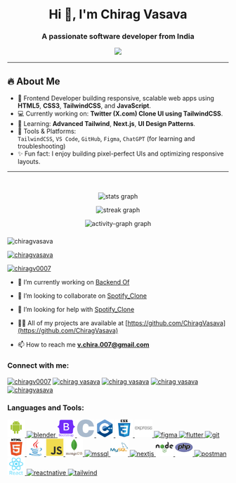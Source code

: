 <h1 align="center">Hi 👋, I'm Chirag Vasava</h1>
<h3 align="center">A passionate software developer from India</h3>

<p align="center">
  <img src="https://camo.githubusercontent.com/7cab7453b50c32be4c3605a42cb5e509644666999796555e759d06a9facf6b4a/68747470733a2f2f63646e2e6472696262626c652e636f6d2f75736572732f323133313939332f73637265656e73686f74732f343934383733362f74686f75676874776f726b732d6769665f6472696262626c652e676966" height="200" />
</p>

---
## 🔥 About Me

- 🎯 Frontend Developer building responsive, scalable web apps using **HTML5**, **CSS3**, **TailwindCSS**, and **JavaScript**.
- 💻 Currently working on: **Twitter (X.com) Clone UI using TailwindCSS**.
- 🧠 Learning: **Advanced Tailwind**, **Next.js**, **UI Design Patterns**.
- 🚀 Tools & Platforms:  
  `TailwindCSS`, `VS Code`, `GitHub`, `Figma`, `ChatGPT` (for learning and troubleshooting)
- ✨ Fun fact: I enjoy building pixel-perfect UIs and optimizing responsive layouts.

---

<div align="center"><br>
  
  <img align="center" src="https://github-readme-stats.vercel.app/api?username=chiragvasava&hide_title=false&hide_rank=false&show_icons=false&include_all_commits=true&count_private=true&disable_animations=false&theme=react&locale=en&hide_border=false" height="150" alt="stats graph"  /><br>
  
  <img src="https://streak-stats.demolab.com?user=chiragvasava&locale=en&mode=daily&theme=react&hide_border=false&border_radius=5&date_format=M%20j%5B,%20Y%5D" height="150" alt="streak graph"  /><br>

  <!-- <img src="https://github-readme-stats.vercel.app/api/top-langs?username=chiragvasava&locale=en&hide_title=false&layout=compact&card_width=320&langs_count=5&theme=react&hide_border=false" height="150" alt="languages graph"/><br> -->
  
  <img src="https://github-readme-activity-graph.vercel.app/graph?username=chiragvasava&hide_border=false&theme=react" height="150" alt="activity-graph graph"  /><br>
</div>

###

<p align="left"> <img src="https://komarev.com/ghpvc/?username=chiragvasava&label=Profile%20views&color=0e75b6&style=flat" alt="chiragvasava" /> </p>

<p align="left"> <a href="https://github.com/ryo-ma/github-profile-trophy"><img src="https://github-profile-trophy.vercel.app/?username=chiragvasava" alt="chiragvasava" /></a> </p>

<p align="left"> <a href="https://twitter.com/chiragv0007" target="blank"><img src="https://img.shields.io/twitter/follow/chiragv0007?logo=twitter&style=for-the-badge" alt="chiragv0007" /></a> </p>

- 🔭 I’m currently working on [Backend Of](https://github.com/ChiragVasava/Spotify_Clonne.git)

- 👯 I’m looking to collaborate on [Spotify_Clone](https://github.com/ChiragVasava/Spotify_Clonne.git)

- 🤝 I’m looking for help with [Spotify_Clone](https://github.com/ChiragVasava/Spotify_Clonne.git)

- 👨‍💻 All of my projects are available at [https://github.com/ChiragVasava](https://github.com/ChiragVasava)

- 📫 How to reach me **v.chira.007@gmail.com**

<h3 align="left">Connect with me:</h3>
<p align="left">
<a href="https://twitter.com/chiragv0007" target="blank"><img align="center" src="https://raw.githubusercontent.com/rahuldkjain/github-profile-readme-generator/master/src/images/icons/Social/twitter.svg" alt="chiragv0007" height="30" width="40" /></a>
<a href="https://linkedin.com/in/chirag vasava" target="blank"><img align="center" src="https://raw.githubusercontent.com/rahuldkjain/github-profile-readme-generator/master/src/images/icons/Social/linked-in-alt.svg" alt="chirag vasava" height="30" width="40" /></a>
<a href="https://fb.com/chirag vasava" target="blank"><img align="center" src="https://raw.githubusercontent.com/rahuldkjain/github-profile-readme-generator/master/src/images/icons/Social/facebook.svg" alt="chirag vasava" height="30" width="40" /></a>
<a href="https://instagram.com/chirag vasava" target="blank"><img align="center" src="https://raw.githubusercontent.com/rahuldkjain/github-profile-readme-generator/master/src/images/icons/Social/instagram.svg" alt="chirag vasava" height="30" width="40" /></a>
<a href="https://www.leetcode.com/chiragvasava" target="blank"><img align="center" src="https://raw.githubusercontent.com/rahuldkjain/github-profile-readme-generator/master/src/images/icons/Social/leet-code.svg" alt="chiragvasava" height="30" width="40" /></a>
</p>

<h3 align="left">Languages and Tools:</h3>
<p align="left"> <a href="https://developer.android.com" target="_blank" rel="noreferrer"> 
  <img src="https://raw.githubusercontent.com/devicons/devicon/master/icons/android/android-original-wordmark.svg" alt="android" width="40" height="40"/> </a> <a href="https://www.blender.org/" target="_blank" rel="noreferrer"> 
  <img src="https://download.blender.org/branding/community/blender_community_badge_white.svg" alt="blender" width="40" height="40"/> </a> <a href="https://getbootstrap.com" target="_blank" rel="noreferrer"> 
  <img src="https://raw.githubusercontent.com/devicons/devicon/master/icons/bootstrap/bootstrap-plain-wordmark.svg" alt="bootstrap" width="40" height="40"/> </a> <a href="https://www.cprogramming.com/" target="_blank" rel="noreferrer"> 
  <img src="https://raw.githubusercontent.com/devicons/devicon/master/icons/c/c-original.svg" alt="c" width="40" height="40"/> </a> <a href="https://www.w3schools.com/cpp/" target="_blank" rel="noreferrer">
  <img src="https://raw.githubusercontent.com/devicons/devicon/master/icons/cplusplus/cplusplus-original.svg" alt="cplusplus" width="40" height="40"/> </a> <a href="https://www.w3schools.com/css/" target="_blank" rel="noreferrer"> 
  <img src="https://raw.githubusercontent.com/devicons/devicon/master/icons/css3/css3-original-wordmark.svg" alt="css3" width="40" height="40"/> </a> <a href="https://expressjs.com" target="_blank" rel="noreferrer"> 
  <img src="https://raw.githubusercontent.com/devicons/devicon/master/icons/express/express-original-wordmark.svg" alt="express" width="40" height="40"/> </a> <a href="https://www.figma.com/" target="_blank" rel="noreferrer"> 
  <img src="https://www.vectorlogo.zone/logos/figma/figma-icon.svg" alt="figma" width="40" height="40"/> </a> <a href="https://flutter.dev" target="_blank" rel="noreferrer"> 
  <img src="https://www.vectorlogo.zone/logos/flutterio/flutterio-icon.svg" alt="flutter" width="40" height="40"/> </a> <a href="https://git-scm.com/" target="_blank" rel="noreferrer">
  <img src="https://www.vectorlogo.zone/logos/git-scm/git-scm-icon.svg" alt="git" width="40" height="40"/> </a> <a href="https://www.w3.org/html/" target="_blank" rel="noreferrer"> 
  <img src="https://raw.githubusercontent.com/devicons/devicon/master/icons/html5/html5-original-wordmark.svg" alt="html5" width="40" height="40"/> </a> <a href="https://www.java.com" target="_blank" rel="noreferrer"> 
  <img src="https://raw.githubusercontent.com/devicons/devicon/master/icons/java/java-original.svg" alt="java" width="40" height="40"/> </a> <a href="https://developer.mozilla.org/en-US/docs/Web/JavaScript" target="_blank" rel="noreferrer"> 
  <img src="https://raw.githubusercontent.com/devicons/devicon/master/icons/javascript/javascript-original.svg" alt="javascript" width="40" height="40"/> </a> <a href="https://www.mongodb.com/" target="_blank" rel="noreferrer"> 
  <img src="https://raw.githubusercontent.com/devicons/devicon/master/icons/mongodb/mongodb-original-wordmark.svg" alt="mongodb" width="40" height="40"/> </a> <a href="https://www.microsoft.com/en-us/sql-server" target="_blank" rel="noreferrer"> 
  <img src="https://www.svgrepo.com/show/303229/microsoft-sql-server-logo.svg" alt="mssql" width="40" height="40"/> </a> <a href="https://www.mysql.com/" target="_blank" rel="noreferrer"> 
  <img src="https://raw.githubusercontent.com/devicons/devicon/master/icons/mysql/mysql-original-wordmark.svg" alt="mysql" width="40" height="40"/> </a> <a href="https://nextjs.org/" target="_blank" rel="noreferrer"> 
  <img src="https://cdn.worldvectorlogo.com/logos/nextjs-2.svg" alt="nextjs" width="40" height="40"/> </a> <a href="https://nodejs.org" target="_blank" rel="noreferrer"> 
  <img src="https://raw.githubusercontent.com/devicons/devicon/master/icons/nodejs/nodejs-original-wordmark.svg" alt="nodejs" width="40" height="40"/> </a> <a href="https://www.php.net" target="_blank" rel="noreferrer"> 
  <img src="https://raw.githubusercontent.com/devicons/devicon/master/icons/php/php-original.svg" alt="php" width="40" height="40"/> </a> <a href="https://postman.com" target="_blank" rel="noreferrer"> <img src="https://www.vectorlogo.zone/logos/getpostman/getpostman-icon.svg" alt="postman" width="40" height="40"/> </a> <a href="https://reactjs.org/" target="_blank" rel="noreferrer"> 
  <img src="https://raw.githubusercontent.com/devicons/devicon/master/icons/react/react-original-wordmark.svg" alt="react" width="40" height="40"/> </a> <a href="https://reactnative.dev/" target="_blank" rel="noreferrer"> 
  <img src="https://reactnative.dev/img/header_logo.svg" alt="reactnative" width="40" height="40"/> </a> <a href="https://tailwindcss.com/" target="_blank" rel="noreferrer"> <img src="https://www.vectorlogo.zone/logos/tailwindcss/tailwindcss-icon.svg" alt="tailwind" width="40" height="40"/> </a> </p>
